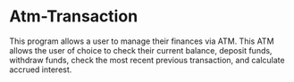 # Atm-Transaction
This program allows a user to manage their finances via ATM.
This ATM allows the user of choice to check their current balance, deposit funds, withdraw funds, check the most recent previous transaction, and calculate accrued interest. 
